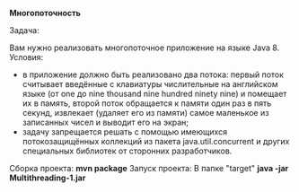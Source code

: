 **Многопоточность**

Задача:
 
Вам нужно реализовать многопоточное приложение на языке Java 8. 
Условия:  
- в приложение должно быть реализовано два потока: 
первый  поток  считывает  введённые  с  клавиатуры  числительные  на  английском  языке 
(от one до nine thousand nine hundred ninety nine) и помещает их в память, 
второй  поток  обращается  к  памяти  один  раз  в  пять  секунд,  извлекает  (удаляет  его  из 
памяти) самое маленькое из записанных чисел и выводит его на экран; 
- задачу  запрещается  решать  с  помощью  имеющихся потокозащищённых коллекций  из 
пакета java.util.concurrent и других специальных библиотек от сторонних разработчиков.

Сборка проекта: **mvn package**
Запуск проекта: В папке "target" **java -jar Multithreading-1.jar**